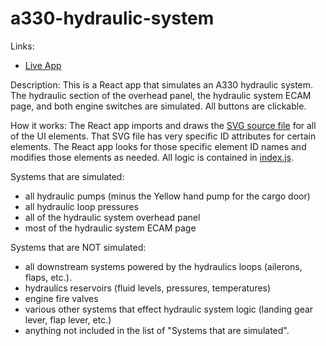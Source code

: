 # a330-hydraulic-system

Links:
- [Live App]([url](https://a330-hydraulic-system-app-yqep8.ondigitalocean.app/))

Description:
This is a React app that simulates an A330 hydraulic system. The hydraulic section of the overhead panel, the hydraulic system ECAM page, and both engine switches are simulated. All buttons are clickable.

How it works:
The React app imports and draws the [SVG source file]([url](https://github.com/JeffLatham/a330-hydraulic-system/tree/main/a330-hydraulic-system-app/src/svg)) for all of the UI elements. That SVG file has very specific ID attributes for certain elements. The React app looks for those specific element ID names and modifies those elements as needed. All logic is contained in [index.js]([url](https://github.com/JeffLatham/a330-hydraulic-system/blob/main/a330-hydraulic-system-app/src/index.js)).

Systems that are simulated:
- all hydraulic pumps (minus the Yellow hand pump for the cargo door)
- all hydraulic loop pressures
- all of the hydraulic system overhead panel
- most of the hydraulic system ECAM page

Systems that are NOT simulated:
- all downstream systems powered by the hydraulics loops (ailerons, flaps, etc.).
- hydraulics reservoirs (fluid levels, pressures, temperatures)
- engine fire valves
- various other systems that effect hydraulic system logic (landing gear lever, flap lever, etc.)
- anything not included in the list of "Systems that are simulated".